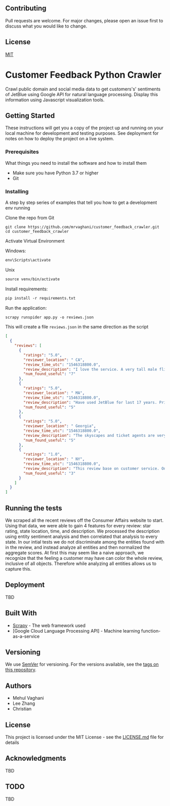 

## Contributing
Pull requests are welcome. For major changes, please open an issue first to discuss what you would like to change.


## License
[MIT](https://choosealicense.com/licenses/mit/)


# Customer Feedback Python Crawler
Crawl public domain and social media data to get customers's' sentiments of JetBlue using Google API for natural language processing. Display this information using Javascript visualization tools.


## Getting Started

These instructions will get you a copy of the project up and running on your local machine for development and testing purposes. See deployment for notes on how to deploy the project on a live system.

### Prerequisites

What things you need to install the software and how to install them

* Make sure you have Python 3.7 or higher
* Git


### Installing

A step by step series of examples that tell you how to get a development env running

Clone the  repo from Git

```
git clone https://github.com/mrvaghani/customer_feedback_crawler.git
cd customer_feedback_crawler
```

Activate Virtual Environment

Windows:


```markdown
env\Scripts\activate
```

Unix

```markdown
source venv/bin/activate
```

Install requirements:

```markdown
pip install -r requirements.txt
```

Run the application:

```markdown
scrapy runspider app.py -o reviews.json
```

This will create a file `reviews.json` in the same direction as the script

```json
[
  {
    "reviews": [
      {
        "ratings": "5.0",
        "reviewer_location": " CA",
        "review_time_utc": "1546318800.0",
        "review_description": "I love the service. A very tall male flight attendant took a lot of time teaching me how to use the computerized TV and making my seat more comfortable, all the while squatting down to my level to be heard. He also admired my hat when I boarded and politely ask if he could stow it up front so as not to get it crushed in flight. At end of flight he was waiting with a smile, hat in hand and gently placed it on my head. Also, their bathrooms are always very clean.",
        "num_found_useful": "7"
      },
      {
        "ratings": "5.0",
        "reviewer_location": " MA",
        "review_time_utc": "1546318800.0",
        "review_description": "Have used JetBlue for last 17 years. Prices and rewards are good. Flights have had a great on time record and planes are comfortable and clean. Staff has been professional and helpful. Services including TV and snacks add to pleasant flights.",
        "num_found_useful": "5"
      },
      {
        "ratings": "5.0",
        "reviewer_location": " Georgia",
        "review_time_utc": "1546318800.0",
        "review_description": "The skyscapes and ticket agents are very knowledgeable. The assistance to check keep the passenger alert, saving the anxiety of missing the flights. I enjoy the effort of the airline to store food on the plane to keep the children quiet and calm anytime on the airplane, to help for delays with landing.",
        "num_found_useful": "5"
      },
      {
        "ratings": "1.0",
        "reviewer_location": " NY",
        "review_time_utc": "1546318800.0",
        "review_description": "This review base on customer service. On our flight from NY to San Diego the service was good but on our flight back the services were terrible. When we took off and everything was settle seatbelt sign is still on. I understand that but I have to go to restroom and I decided to be nice and throws out my own garbage. So when I went towards the back ask where the trash can is the guy \"William\" looks at me like I kill his family or something and took my coffee cup out of my hand and throws it out without saying a word and then make an announcement while I was standing next to him stating \"do not get up while seatbelt sign is still on.\" I'm like wtf really??? I'm going to restroom throws out my ** trash to be nice. And there's this lady. Idk her name but the way she talks is so sarcastic like wtf.",
        "num_found_useful": "3"
      }
    ]
  }
]
```

## Running the tests

We scraped all the recent reviews off the Consumer Affairs website to start. Using that data, we were able to gain 4 features for every review: star rating, state location, time, and description. We processed the description using entity sentiment analysis and then correlated that analysis to every state. In our intial tests we do not discriminate among the entities found with in the review, and instead analyze all entities and then normalized the aggregate scores. At first this may seem like a naive approach, we recognize that the feeling a customer may have can color the whole review, inclusive of all objects. Therefore while analyzing all entities allows us to capture this.

## Deployment

TBD

## Built With

* [Scrapy](https://scrapy.org/doc/) - The web framework used
* [Google Cloud Language Processing API] - Machine learning function-as-a-service

## Versioning

We use [SemVer](http://semver.org/) for versioning. For the versions available, see the [tags on this repository](https://github.com/your/project/tags). 

## Authors

* Mehul Vaghani
* Lee Zhang
* Christian

## License

This project is licensed under the MIT License - see the [LICENSE.md](LICENSE.md) file for details

## Acknowledgments

TBD

## TODO
TBD
